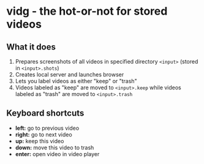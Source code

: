 vidg - the hot-or-not for stored videos
=======================================

## What it does

1. Prepares screenshots of all videos in specified directory `<input>` (stored in `<input>.shots`)
2. Creates local server and launches browser
3. Lets you label videos as either "keep" or "trash"
4. Videos labeled as "keep" are moved to `<input>.keep` while videos labeled as "trash" are moved to `<input>.trash`

## Keyboard shortcuts

- **left:** go to previous video
- **right:** go to next video
- **up:** keep this video
- **down:** move this video to trash
- **enter:** open video in video player
